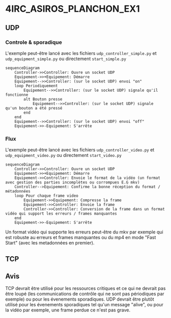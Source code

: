 # 4IRC_ASIROS_PLANCHON_EX1
## UDP
### Controle & sporadique
L'exemple peut-être lancé avec les fichiers `udp_controller_simple.py` et `udp_equipment_simple.py` ou directement `start_simple.py`

```mermaid
sequenceDiagram
    Controller->>Controller: Ouvre un socket UDP
    Equipement->>+Equipement: Démarre
    Equipement-->>Controller: (sur le socket UDP) envoi "on"
    loop Periodiquement
        Equipement-->>Controller: (sur le socket UDP) signale qu'il fonctionne
        alt Bouton presse
            Equipement-->>Controller: (sur le socket UDP) signale qu'un bouton a été pressé
        end
    end
    Equipement-->>Controller: (sur le socket UDP) envoi "off"
    Equipement->>-Equipement: S'arrête
```

### Flux
L'exemple peut-être lancé avec les fichiers `udp_controller_video.py` et `udp_equipment_video.py` ou directement `start_video.py`

```mermaid
sequenceDiagram
    Controller->>Controller: Ouvre un socket UDP
    Equipement->>+Equipement: Démarre
    Equipement->>Controller: Envoie le format de la vidéo (un format avec gestion des parties incomplètes ou corrompues E.G mkv)
    Controller-->Equipement: Confirme la bonne réception du format / métadonnées
    loop Pour chaque frame video
        Equipement->>Equipement: Compresse la frame
        Equipement->>Controller: Envoie la frame
        Controller->>Controller: Conversion de la frame dans un format vidéo qui support les erreurs / frames manquantes
    end
    Equipement->>-Equipement: S'arrête
```
Un format vidéo qui supporte les erreurs peut-être du mkv par exemple qui est robuste au erreurs et frames manquantes ou du mp4 en mode "Fast Start" (avec les metadonnées en premier). 

## TCP

## Avis
TCP devrait être utilisé pour les ressources critiques et ce qui ne devrait pas être loupé (les communications de contrôle qui ne sont pas périodiques par exemple) ou pour les évenements sporadiques. UDP devrait être plutôt utilisé pour les évenements sporadiques tel qu'un message "alive", ou pour la vidéo par exemple, une frame perdue ce n'est pas grave.